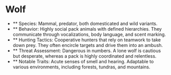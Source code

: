 # Wolf
- ** Species: Mammal, predator, both domesticated and wild variants.
- ** Behavior: Highly social pack animals with defined hierarchies. They communicate through vocalizations, body language, and scent marking.
- ** Hunting Tactics: Cooperative hunters that rely on teamwork to take down prey. They often encircle targets and drive them into an ambush.
- ** Threat Assessment: Dangerous in numbers. A lone wolf is cautious but desperate, whereas a pack is highly coordinated and relentless.
- ** Notable Traits: Acute senses of smell and hearing. Adaptable to various environments, including forests, tundras, and mountains.